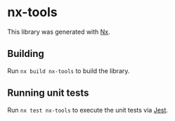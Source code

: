 # nx-tools

This library was generated with [Nx](https://nx.dev).

## Building

Run `nx build nx-tools` to build the library.

## Running unit tests

Run `nx test nx-tools` to execute the unit tests via [Jest](https://jestjs.io).
